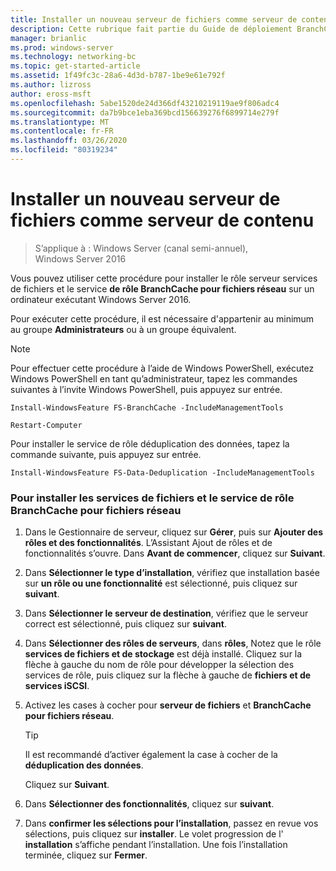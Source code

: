 ```yaml
---
title: Installer un nouveau serveur de fichiers comme serveur de contenu
description: Cette rubrique fait partie du Guide de déploiement BranchCache pour Windows Server 2016, qui montre comment déployer BranchCache en mode de cache distribué et hébergé pour optimiser l’utilisation de la bande passante WAN dans les filiales.
manager: brianlic
ms.prod: windows-server
ms.technology: networking-bc
ms.topic: get-started-article
ms.assetid: 1f49fc3c-28a6-4d3d-b787-1be9e61e792f
ms.author: lizross
author: eross-msft
ms.openlocfilehash: 5abe1520de24d366df43210219119ae9f806adc4
ms.sourcegitcommit: da7b9bce1eba369bcd156639276f6899714e279f
ms.translationtype: MT
ms.contentlocale: fr-FR
ms.lasthandoff: 03/26/2020
ms.locfileid: "80319234"
---
```

# <a name="install-a-new-file-server-as-a-content-server"></a>Installer un nouveau serveur de fichiers comme serveur de contenu

>S’applique à : Windows Server (canal semi-annuel), Windows Server 2016

Vous pouvez utiliser cette procédure pour installer le rôle serveur services de fichiers et le service **de rôle BranchCache pour fichiers réseau** sur un ordinateur exécutant Windows Server 2016.  
  
Pour exécuter cette procédure, il est nécessaire d'appartenir au minimum au groupe **Administrateurs** ou à un groupe équivalent.  
  
> [!NOTE]  
> Pour effectuer cette procédure à l’aide de Windows PowerShell, exécutez Windows PowerShell en tant qu’administrateur, tapez les commandes suivantes à l’invite Windows PowerShell, puis appuyez sur entrée.  
>   
> `Install-WindowsFeature FS-BranchCache -IncludeManagementTools`  
>   
> `Restart-Computer`  
>   
> Pour installer le service de rôle déduplication des données, tapez la commande suivante, puis appuyez sur entrée.  
>   
> `Install-WindowsFeature FS-Data-Deduplication -IncludeManagementTools`  
  
### <a name="to-install-file-services-and-the-branchcache-for-network-files-role-service"></a>Pour installer les services de fichiers et le service de rôle BranchCache pour fichiers réseau  
  
1.  Dans le Gestionnaire de serveur, cliquez sur **Gérer**, puis sur **Ajouter des rôles et des fonctionnalités**. L’Assistant Ajout de rôles et de fonctionnalités s’ouvre. Dans **Avant de commencer**, cliquez sur **Suivant**.  
  
2.  Dans **Sélectionner le type d’installation**, vérifiez que installation basée sur **un rôle ou une fonctionnalité** est sélectionné, puis cliquez sur **suivant**.  
  
3.  Dans **Sélectionner le serveur de destination**, vérifiez que le serveur correct est sélectionné, puis cliquez sur **suivant**.  
  
4.  Dans **Sélectionner des rôles de serveurs**, dans **rôles**, Notez que le rôle **services de fichiers et de stockage** est déjà installé. Cliquez sur la flèche à gauche du nom de rôle pour développer la sélection des services de rôle, puis cliquez sur la flèche à gauche de **fichiers et de services iSCSI**.  
  
5.  Activez les cases à cocher pour **serveur de fichiers** et **BranchCache pour fichiers réseau**.  
  
    > [!TIP]  
    > Il est recommandé d’activer également la case à cocher de la **déduplication des données**.
  
    Cliquez sur **Suivant**.  
  
6.  Dans **Sélectionner des fonctionnalités**, cliquez sur **suivant**.  
  
7.  Dans **confirmer les sélections pour l’installation**, passez en revue vos sélections, puis cliquez sur **installer**. Le volet progression de l' **installation** s’affiche pendant l’installation. Une fois l’installation terminée, cliquez sur **Fermer**.
